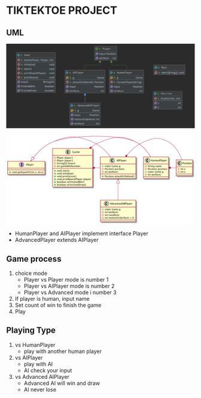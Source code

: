 # TIKTEKTOE PROJECT

## UML

![](./UML.png)

![](./TikTecToeUML.png)
- HumanPlayer and AIPlayer implement interface Player
- AdvancedPlayer extends AIPlayer

## Game process

1. choice mode 
    - Player vs Player mode is number 1
    - Player vs AIPlayer mode is number 2
    - Player vs Advanced mode i number 3
1. If player is human, input name
1. Set count of win to finish the game
1. Play

## Playing Type
1. vs HumanPlayer
    - play with another human player
1. vs AIPlayer
    - play with AI 
    - AI check your input
1. vs Advanced AIPlayer
    - Advanced AI will win and draw
    - AI never lose

